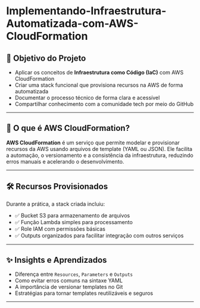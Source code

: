 # Implementando-Infraestrutura-Automatizada-com-AWS-CloudFormation

## 🎯 Objetivo do Projeto

- Aplicar os conceitos de **Infraestrutura como Código (IaC)** com AWS CloudFormation  
- Criar uma stack funcional que provisiona recursos na AWS de forma automatizada  
- Documentar o processo técnico de forma clara e acessível  
- Compartilhar conhecimento com a comunidade tech por meio do GitHub

---

## 🧠 O que é AWS CloudFormation?

**AWS CloudFormation** é um serviço que permite modelar e provisionar recursos da AWS usando arquivos de template (YAML ou JSON). Ele facilita a automação, o versionamento e a consistência da infraestrutura, reduzindo erros manuais e acelerando o desenvolvimento.

---

## 🛠️ Recursos Provisionados

Durante a prática, a stack criada incluiu:

- ✅ Bucket S3 para armazenamento de arquivos  
- ✅ Função Lambda simples para processamento  
- ✅ Role IAM com permissões básicas  
- ✅ Outputs organizados para facilitar integração com outros serviços

---

## ✨ Insights e Aprendizados

- Diferença entre `Resources`, `Parameters` e `Outputs`  
- Como evitar erros comuns na sintaxe YAML  
- A importância de versionar templates no Git  
- Estratégias para tornar templates reutilizáveis e seguros

---
